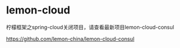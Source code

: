 # lemon-cloud
柠檬框架之spring-cloud关闭项目，请查看最新项目lemon-cloud-consul

https://github.com/lemon-china/lemon-cloud-consul
